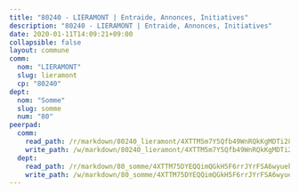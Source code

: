 ```yaml
---
title: "80240 - LIERAMONT | Entraide, Annonces, Initiatives"
description: "80240 - LIERAMONT | Entraide, Annonces, Initiatives"
date: 2020-01-11T14:09:21+09:00
collapsible: false
layout: commune
comm:
  nom: "LIERAMONT"
  slug: lieramont
  cp: "80240"
dept:
  nom: "Somme"
  slug: somme
  num: "80"
peerpad:
  comm:
    read_path: /r/markdown/80240_lieramont/4XTTM5m7Y5Qfb49WnRQkKgMDTi28rcLXbV5q52rMrSYjfgCbD
    write_path: /w/markdown/80240_lieramont/4XTTM5m7Y5Qfb49WnRQkKgMDTi28rcLXbV5q52rMrSYjfgCbD-K3TgUGxte4E7wuooMyRjzEH286aZCFaUyDQTtkSFmzsgYpD2m1oAjynJSwCohudzVL7yHyFN5s7RpFCWnHhonwcS7GtQ52gQNF35Wqxo2WgwF3DY5wJvLjBQsssFsm4DezooYchH
  dept:
    read_path: /r/markdown/80_somme/4XTTM75DYEQQimQGkH5F6rrJYrFSA6wyuekdgioEx7v45YjSw
    write_path: /w/markdown/80_somme/4XTTM75DYEQQimQGkH5F6rrJYrFSA6wyuekdgioEx7v45YjSw-K3TgTuB1DbUNHuFo9Fhh6JTUriPx8E5izGkmw9RSNTjUtMFPoZhqqp87szE8th3EytWSHGdhUuQUPjam8aJZh1SdH8pL3ibgUbMdNhU17kjAmSa49LMB2GjXvVwDVurE8mgce3XM
---
```


